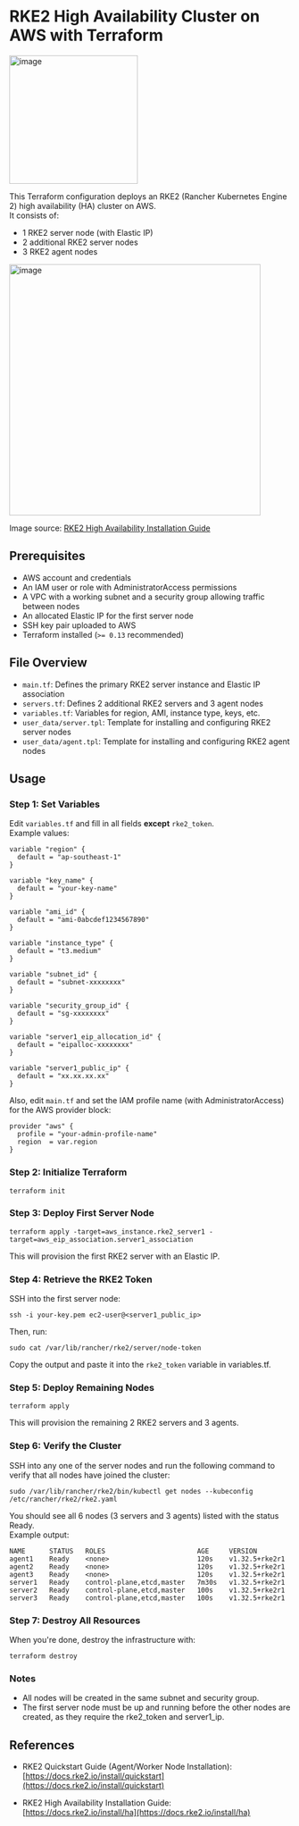 # RKE2 High Availability Cluster on AWS with Terraform

<img width="230" alt="image" src="https://github.com/user-attachments/assets/8ef9b70c-1d49-4bfe-afbc-de8171f218dc" />

This Terraform configuration deploys an RKE2 (Rancher Kubernetes Engine 2) high availability (HA) cluster on AWS.\
It consists of:

* 1 RKE2 server node (with Elastic IP)
* 2 additional RKE2 server nodes
* 3 RKE2 agent nodes

<img width="450" alt="image" src="https://github.com/user-attachments/assets/6deeb5ff-f235-45c3-8aae-ae48020dbea5" />

Image source: [RKE2 High Availability Installation Guide](https://docs.rke2.io/install/ha)

## Prerequisites

* AWS account and credentials
* An IAM user or role with AdministratorAccess permissions
* A VPC with a working subnet and a security group allowing traffic between nodes
* An allocated Elastic IP for the first server node
* SSH key pair uploaded to AWS
* Terraform installed (`>= 0.13` recommended)

## File Overview

* `main.tf`: Defines the primary RKE2 server instance and Elastic IP association
* `servers.tf`: Defines 2 additional RKE2 servers and 3 agent nodes
* `variables.tf`: Variables for region, AMI, instance type, keys, etc.
* `user_data/server.tpl`: Template for installing and configuring RKE2 server nodes
* `user_data/agent.tpl`: Template for installing and configuring RKE2 agent nodes

## Usage

### Step 1: Set Variables

Edit `variables.tf` and fill in all fields **except** `rke2_token`. \
Example values:

```hcl
variable "region" {
  default = "ap-southeast-1"
}

variable "key_name" {
  default = "your-key-name"
}

variable "ami_id" {
  default = "ami-0abcdef1234567890"
}

variable "instance_type" {
  default = "t3.medium"
}

variable "subnet_id" {
  default = "subnet-xxxxxxxx"
}

variable "security_group_id" {
  default = "sg-xxxxxxxx"
}

variable "server1_eip_allocation_id" {
  default = "eipalloc-xxxxxxxx"
}

variable "server1_public_ip" {
  default = "xx.xx.xx.xx"
}
```
Also, edit `main.tf` and set the IAM profile name (with AdministratorAccess) for the AWS provider block:
```
provider "aws" {
  profile = "your-admin-profile-name"
  region  = var.region
}
```

### Step 2: Initialize Terraform

```
terraform init
```

### Step 3: Deploy First Server Node

```
terraform apply -target=aws_instance.rke2_server1 -target=aws_eip_association.server1_association
```
This will provision the first RKE2 server with an Elastic IP.

### Step 4: Retrieve the RKE2 Token

SSH into the first server node:
```
ssh -i your-key.pem ec2-user@<server1_public_ip>
```
Then, run:

```
sudo cat /var/lib/rancher/rke2/server/node-token
```
Copy the output and paste it into the `rke2_token` variable in variables.tf.

### Step 5: Deploy Remaining Nodes

```
terraform apply
```
This will provision the remaining 2 RKE2 servers and 3 agents.

### Step 6: Verify the Cluster

SSH into any one of the server nodes and run the following command to verify that all nodes have joined the cluster:
```
sudo /var/lib/rancher/rke2/bin/kubectl get nodes --kubeconfig /etc/rancher/rke2/rke2.yaml
```
You should see all 6 nodes (3 servers and 3 agents) listed with the status Ready.\
Example output:
```pgsql
NAME      STATUS   ROLES                       AGE     VERSION
agent1    Ready    <none>                      120s    v1.32.5+rke2r1
agent2    Ready    <none>                      120s    v1.32.5+rke2r1
agent3    Ready    <none>                      120s    v1.32.5+rke2r1
server1   Ready    control-plane,etcd,master   7m30s   v1.32.5+rke2r1
server2   Ready    control-plane,etcd,master   100s    v1.32.5+rke2r1
server3   Ready    control-plane,etcd,master   100s    v1.32.5+rke2r1
```

### Step 7: Destroy All Resources

When you're done, destroy the infrastructure with:
```
terraform destroy
```
### Notes

- All nodes will be created in the same subnet and security group.
- The first server node must be up and running before the other nodes are created, as they require the rke2_token and server1_ip.

## References

- RKE2 Quickstart Guide (Agent/Worker Node Installation):  
  [https://docs.rke2.io/install/quickstart](https://docs.rke2.io/install/quickstart)

- RKE2 High Availability Installation Guide:  
  [https://docs.rke2.io/install/ha](https://docs.rke2.io/install/ha)
